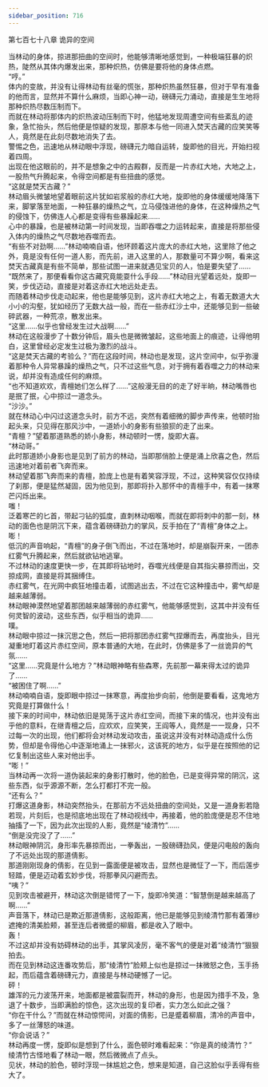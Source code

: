 ```yaml
---
sidebar_position: 716
---
```

 第七百七十八章 诡异的空间


当林动的身体，掠进那扭曲的空间时，他能够清晰地感觉到，一种极端狂暴的炽热，陡然从其体内爆发出来，那种炽热，仿佛是要将他的身体点燃。  
“哼。”  
体内的变故，并没有让得林动有丝毫的慌张，那种炽热虽然狂暴，但对于早有准备的他而言，显然并不算什么麻烦，当即心神一动，磅礴元力涌动，直接是生生地将那种炽热尽数压制而下。  
而就在林动将那体内的炽热波动压制而下时，他猛地发现周遭空间有些紊乱的迹象，急忙抬头，然后他便是惊疑的发现，那原本与他一同进入焚天古藏的应笑笑等人，竟然是在此刻尽数地消失了去。  
警惕之色，迅速地从林动眼中浮现，磅礴元力暗自运转，旋即他的目光，开始扫视着四周。  
出现在他这眼前的，并不是想象之中的古殿群，反而是一片赤红大地，大地之上，一股热气升腾起来，令得空间都是有些扭曲的感觉。  
“这就是焚天古藏？”  
林动眉头微皱地望着眼前这片犹如岩浆般的赤红大地，旋即他的身体缓缓地降落下来，脚掌落至地面，一种狂暴的燥热之气，立马侵蚀进他的身体，在这种燥热之气的侵蚀下，仿佛连人心都是变得有些暴躁起来……  
心中的暴躁，也是被林动第一时间发现，当即吞噬之力运转起来，直接是将那些侵入体内的燥热之气尽数地吞噬而去。  
“有些不对劲啊……”林动喃喃自语，他环顾着这片庞大的赤红大地，这里除了他之外，竟是没有任何一道人影，而先前，进入这里的人，那数量可不算少啊，看来这焚天古藏真是有些不简单，那些试图一进来就遇见宝贝的人，怕是要失望了……  
“既然来了，那便看看你这古藏究竟能耍什么手段……”林动目光望着远处，旋即一笑，步伐迈动，直接是对着这赤红大地远处走去。  
而随着林动步伐走动起来，他也是能够见到，这片赤红大地之上，有着无数道大大小小的沟壑，犹如经历了无数大战一般，而在一些赤红沙土中，还能够见到一些破碎武器，一种荒凉，散发出来。  
“这里……似乎也曾经发生过大战啊……”  
林动在这般漫步了十数分钟后，眉头也是微微皱起，这些地面上的痕迹，让得他明白，这里曾经必定发生过极为激烈的战斗。  
“这是焚天古藏的考验么？”而在这段时间，林动也是发现，这片空间中，似乎弥漫着那种令人异常暴躁的燥热之气，只不过这些气息，对于拥有着吞噬之力的林动来说，却并没有造成任何的麻烦。  
“也不知道欢欢，青檀她们怎么样了……”这般漫无目的的走了好半晌，林动嘴唇也是抿了抿，心中掠过一道念头。  
“沙沙。”  
就在林动心中闪过这道念头时，前方不远，突然有着细微的脚步声传来，他顿时抬起头来，只见得在那风沙中，一道娇小的身影有些狼狈的走了出来。  
“青檀？”望着那道熟悉的娇小身影，林动顿时一愣，旋即大喜。  
“林动哥。”  
此时那道娇小身影也是见到了前方的林动，当即那俏脸上便是涌上欣喜之色，然后迅速地对着前者飞奔而来。  
林动望着那飞奔而来的青檀，脸庞上也是有着笑容浮现，不过，这种笑容仅仅持续了刹那，便是猛然凝固，因为他见到，那即将扑入那怀中的青檀手中，有着一抹寒芒闪烁出来。  
嗤！  
泛着寒芒的匕首，带起刁钻的弧度，直刺林动咽喉，而就在即将刺中的那一刻，林动的面色也是阴沉下来，蕴含着磅礴劲力的掌风，反手拍在了“青檀”身体之上。  
嘭！  
低沉的声音响起，“青檀”的身子倒飞而出，不过在落地时，却是崩裂开来，一团赤红雾气升腾起来，然后就欲钻地逃窜。  
不过林动的速度更快一步，在其即将钻地时，吞噬光线便是自其指尖暴掠而出，交掠成网，直接是将其捆缚住。  
赤红雾气，在光网中疯狂地撞击着，试图逃出去，不过在它这种撞击中，雾气却是越来越薄弱。  
林动眼神漠然地望着那团越来越薄弱的赤红雾气，他能够感觉到，这其中并没有任何灵智的波动，这些东西，似乎相当的诡异……  
噗。  
林动眼中掠过一抹沉思之色，然后一把将那团赤红雾气捏爆而去，再度抬头，目光凝重地盯着这片赤红空间，原本普通的大地，在此时，仿佛是多了一丝诡异的气氛……  
“这里……究竟是什么地方？”林动眼神略有些森寒，先前那一幕来得太过的诡异了……  
“被困住了啊……”  
林动喃喃自语，旋即眼中掠过一抹寒意，再度抬步向前，他倒是要看看，这鬼地方究竟是打算做什么！  
接下来的时间中，林动依旧是晃荡于这片赤红空间，而接下来的情况，也并没有出乎他的意料，在继青檀之后，应欢欢，应笑笑，王阎等人，竟然是一一现身，只不过每一次的出现，他们都将会对林动发动攻击，虽说这并没有对林动造成什么伤势，但却是令得他心中逐渐地涌上一抹邪火，这该死的地方，似乎是在按照他的记忆复制出这些人来对他出手。  
“嘭！”  
当林动再一次将一道伪装起来的身影打散时，他的脸色，已是变得异常的阴沉，这些东西，似乎源源不断，怎么打都打不完一般。  
“还有么？”  
打爆这道身影，林动突然抬头，在那前方不远处扭曲的空间处，又是一道身影若隐若现，片刻后，也是彻底地出现在了林动视线中，再接着，他的脸庞便是忍不住地抽搐了一下，因为此次出现的人影，竟然是“绫清竹”……  
“倒是没完没了了……”  
林动眼神阴沉，身形率先暴掠而出，一拳轰出，一股磅礴劲风，便是闪电般的轰向了不远处出现的那道倩影。  
那道刚刚现身的倩影，在见到一露面便是被攻击，显然也是微怔了一下，而后莲步轻踏，便是迈动着玄妙步伐，将那拳风闪避而去。  
“咦？”  
见到攻击被避开，林动这次倒是错愕了一下，旋即冷笑道：“智慧倒是越来越高了啊……”  
声音落下，林动已是欺近那道倩影，这般距离，他已是能够见到绫清竹那有着薄纱遮掩的清美脸颊，甚至连后者微蹙的柳眉，都是收入了眼中。  
轰！  
不过这却并没有妨碍林动的出手，其掌风凌厉，毫不客气的便是对着“绫清竹”狠狠拍去。  
而在见到林动这连番攻势后，那“绫清竹”脸颊上似也是掠过一抹微怒之色，玉手扬起，而后蕴含着磅礴元力，直接是与林动硬憾了一记。  
砰！  
雄浑的元力波荡开来，地面都是被震裂而开，林动的身形，也是因为措手不及，急退了十数步，当即满脸的惊色，这次出现的复印者，实力怎么如此之强？  
“你在干什么？”而就在林动惊愕间，对面的倩影，已是蹙着柳眉，清冷的声音中，多了一丝薄怒的味道。  
“你会说话？”  
林动再度一愣，旋即似是想到了什么，面色顿时难看起来：“你是真的绫清竹？”  
绫清竹古怪地看了林动一眼，然后微微点了点头。  
见状，林动的脸色，顿时浮现一抹尴尬之色，想来是知道，自己这脸似乎丢得有些大了。  
  
  
